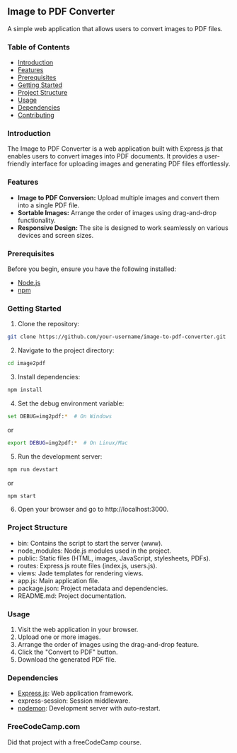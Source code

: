 ## Image to PDF Converter
A simple web application that allows users to convert images to PDF files.

### Table of Contents
* [Introduction](###Introduction)
* [Features](###Features)
* [Prerequisites](###Prerequisites)
* [Getting Started](###Getting-Started)
* [Project Structure](###Project-Structure)
* [Usage](###Usage)
* [Dependencies](###Dependencies)
* [Contributing](###Contributing)

### Introduction
The Image to PDF Converter is a web application built with Express.js that enables users to convert images into PDF documents. It provides a user-friendly interface for uploading images and generating PDF files effortlessly.

### Features
* **Image to PDF Conversion:** Upload multiple images and convert them into a single PDF file.
* **Sortable Images:** Arrange the order of images using drag-and-drop functionality.
* **Responsive Design:** The site is designed to work seamlessly on various devices and screen sizes.

### Prerequisites
Before you begin, ensure you have the following installed:
* [Node.js](https://nodejs.org/en)
* [npm](https://www.npmjs.com)

### Getting Started
1. Clone the repository:
```bash
git clone https://github.com/your-username/image-to-pdf-converter.git
```
2. Navigate to the project directory:
```bash
cd image2pdf
```
3. Install dependencies:
```bash
npm install
```
4. Set the debug environment variable:
```bash
set DEBUG=img2pdf:*  # On Windows
```
or
```bash
export DEBUG=img2pdf:*  # On Linux/Mac
```
5. Run the development server:
```bash
npm run devstart
```
or
```bash
npm start
```
6. Open your browser and go to http://localhost:3000.

### Project Structure
* bin: Contains the script to start the server (www).
* node_modules: Node.js modules used in the project.
* public: Static files (HTML, images, JavaScript, stylesheets, PDFs).
* routes: Express.js route files (index.js, users.js).
* views: Jade templates for rendering views.
* app.js: Main application file.
* package.json: Project metadata and dependencies.
* README.md: Project documentation.

### Usage
1. Visit the web application in your browser.
2. Upload one or more images.
3. Arrange the order of images using the drag-and-drop feature.
4. Click the "Convert to PDF" button.
5. Download the generated PDF file.

### Dependencies
* [Express.js](https://expressjs.com): Web application framework.
* express-session: Session middleware.
* [nodemon](https://nodemon.io): Development server with auto-restart.

### FreeCodeCamp.com
Did that project with a freeCodeCamp course.

